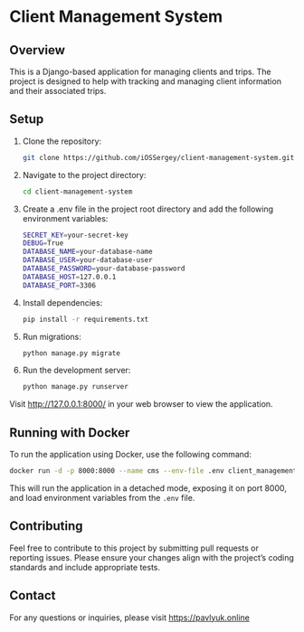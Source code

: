 # Client Management System

## Overview

This is a Django-based application for managing clients and trips. The project is designed to help with tracking and managing client information and their associated trips.

## Setup

1. Clone the repository:
   ```bash
   git clone https://github.com/iOSSergey/client-management-system.git
   ```
2. Navigate to the project directory:
   ```bash
   cd client-management-system
   ```
3. Create a .env file in the project root directory and add the following environment variables:
   ```bash
   SECRET_KEY=your-secret-key
   DEBUG=True
   DATABASE_NAME=your-database-name
   DATABASE_USER=your-database-user
   DATABASE_PASSWORD=your-database-password
   DATABASE_HOST=127.0.0.1
   DATABASE_PORT=3306
   ```
4. Install dependencies:
   ```bash
   pip install -r requirements.txt
   ```
5. Run migrations:
   ```bash
   python manage.py migrate
   ```
6. Run the development server:
   ```bash
   python manage.py runserver
   ```

Visit http://127.0.0.1:8000/ in your web browser to view the application.

## Running with Docker

To run the application using Docker, use the following command:
```bash
docker run -d -p 8000:8000 --name cms --env-file .env client_management_system:latest
```
This will run the application in a detached mode, exposing it on port 8000, and load environment variables from the `.env` file.

## Contributing

Feel free to contribute to this project by submitting pull requests or reporting issues. Please ensure your changes align with the project’s coding standards and include appropriate tests.

## Contact

For any questions or inquiries, please visit https://pavlyuk.online

